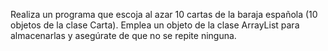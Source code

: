 Realiza un programa que escoja al azar 10 cartas de la baraja española (10 objetos de la clase Carta). Emplea un objeto de la clase ArrayList para almacenarlas y asegúrate de que no se repite ninguna.